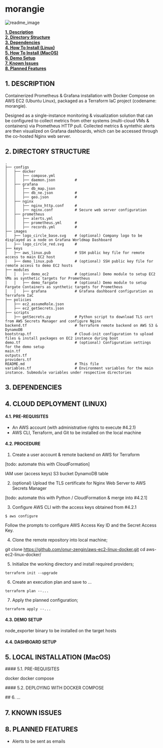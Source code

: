 # morangie

![readme_image](https://github.com/onur-zengin/morangie/assets/10590811/023dd08c-0832-4d85-a358-5c84890d438e)

**[1. Description](#description)**<br>
**[2. Directory Structure](#directory-structure)**<br>
**[3. Dependencies](#dependencies)**<br>
**[4. How To Install (Linux)](#how-to-install-linux)**<br>
**[5. How To Install (MacOS)](#how-to-install-macos)**<br>
**[6. Demo Setup](#demo-setup)**<br>
**[7. Known Issues](#known-issues)**<br>
**[8. Planned Features](#planned-features)**<br>

## 1. DESCRIPTION

Containerized Prometheus & Grafana installation with Docker Compose on AWS EC2 (Ubuntu Linux), packaged as a Terraform IaC project (codename: morangie).

Designed as a single-instance monitoring & visualization solution that can be configured to collect metrics from other systems (multi-cloud VMs & containers) via Prometheus HTTP pull. Collected metrics & syntethic alerts are then visualized on Grafana dashboards, which can be accessed through the co-hosted Nginx web server. 

## 2. DIRECTORY STRUCTURE

```
.
├── configs                        
│   ├── docker
│   │   ├── compose.yml
│   │   ├── daemon.json         #
│   ├── grafana
│   │   ├── db_map.json
│   │   ├── db_ne.json          #
│   │   ├── geo.json            #
│   ├── nginx
│   │   ├── nginx_http.conf     # 
│   │   ├── nginx.conf          # Secure web server configuration
│   ├── prometheus
│   │   ├── alerts.yml
│   │   ├── prometheus.yml      #
│   │   ├── records.yml         #
├── images                        
│   ├── logo_circle_base.svg    # (optional) Company logo to be displayed as a node on Grafana Worldmap Dashboard
│   ├── logo_circle_red.svg     # 
├── keys                        
│   ├── aws_linux.pub           # SSH public key file for remote access to main EC2 host
│   ├── demo_linux.pub          # (optional) SSH public key file for remote access to demo EC2 hosts
├── modules                        
│   │   ├── demo_ec2            # (optional) Demo module to setup EC2 VMs as synthetic targets for Prometheus
│   │   ├── demo_fargate        # (optional) Demo module to setup Fargate Containers as synthetic targets for Prometheus
│   │   ├── grafana             # Grafana dashboard configuration as Terraform IaC
├── policies                        
│   ├── ec2_assumeRole.json
│   ├── ec2_getSecrets.json
├── scripts                        
│   ├── getSecrets.py           # Python script to download TLS cert from AWS Secrets Manager and configure Nginx 
backend.tf                      # Terraform remote backend on AWS S3 & DynamoDB
bootstrap.tf                    # Cloud-init configuration to upload files & install packages on EC2 instance during boot
demo.tf                         # (optional) Configuration settings for the demo setup
main.tf
outputs.tf
providers.tf
README.md                       # This file
variables.tf                    # Environment variables for the main instance. Submodule variables under respective directories
```

## 3. DEPENDENCIES



## 4. CLOUD DEPLOYMENT (LINUX)

#### 4.1. PRE-REQUISITES

* An AWS account (with administrative rights to execute #4.2.1)
* AWS CLI, Terraform, and Git to be installed on the local machine

#### 4.2. PROCEDURE

1. Create a user account & remote backend on AWS for Terraform 

[todo: automate this with CloudFormation]

IAM user (access keys)
S3 bucket
DynamoDB table

2. (optional) Upload the TLS certificate for Nginx Web Server to AWS Secrets Manager

[todo: automate this with Python / CloudFormation & merge into #4.2.1]

3. Configure AWS CLI with the access keys obtained from #4.2.1

```
$ aws configure
```
Follow the prompts to configure AWS Access Key ID and the Secret Access Key.

4. Clone the remote repository into local machine;

git clone https://github.com/onur-zengin/aws-ec2-linux-docker.git
cd aws-ec2-linux-docker/

5. Initialize the working directory and install required providers;
```
terraform init --upgrade
```

6. Create an execution plan and save to ...
```
terraform plan --...
```

7. Apply the planned configuration;
```
terraform apply --...
```

#### 4.3. DEMO SETUP

node_exporter binary to be installed on the target hosts

#### 4.4. DASHBOARD SETUP



## 5. LOCAL INSTALLATION (MacOS)

#### 5.1. PRE-REQUISITES

docker
docker compose

#### 5.2. DEPLOYING WITH DOCKER COMPOSE


## 6. ...
## 7. KNOWN ISSUES
## 8. PLANNED FEATURES

- Alerts to be sent as emails

